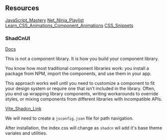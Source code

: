 ## **Resources**

[JavaScript_Mastery](https://www.youtube.com/watch?v=6biMWgD6_JY)
[Net_Ninja_Playlist](https://www.youtube.com/playlist?list=PL4cUxeGkcC9gpXORlEHjc5bgnIi5HEGhw)
[Learn_CSS_Animations_Component_Animations](https://www.youtube.com/@coding2go/playlists)
[CSS_Snippets](https://www.youtube.com/@CSSnippets/videos)

### **ShadCnUI**

[Docs](https://ui.shadcn.com/docs)

This is not a component library. It is how you build your component library.

You know how most traditional component libraries work: you install a package from NPM, import the components, and use them in your app.

This approach works well until you need to customize a component to fit your design system or require one that isn’t included in the library. Often, you end up wrapping library components, writing workarounds to override styles, or mixing components from different libraries with incompatible APIs.

[Vite_Shadcn_Link](https://ui.shadcn.com/docs/installation/vite)

We will need to create a `jsconfig.json` file for path navigation.

After installation, the index.css will change as `shadcn` wil add it's base theme variales and utilities.
